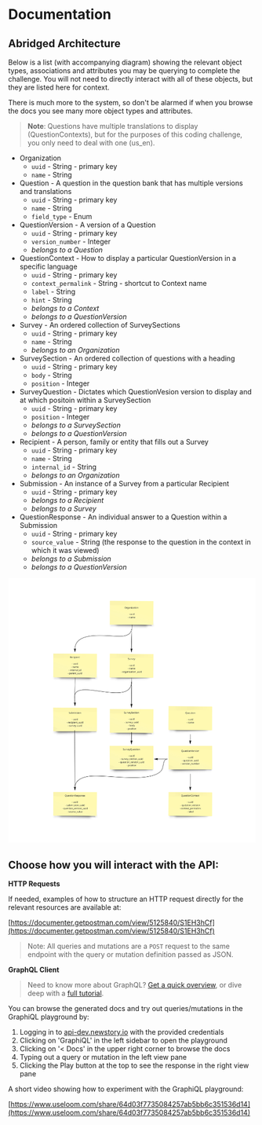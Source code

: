 # Documentation

## Abridged Architecture

Below is a list (with accompanying diagram) showing the relevant object types, associations and attributes you may be querying to complete the challenge. You will not need to directly interact with all of these objects, but they are listed here for context.

There is much more to the system, so don't be alarmed if when you browse the docs you see many more object types and attributes.

> **Note**: Questions have multiple translations to display (QuestionContexts), but for the purposes of this coding challenge, you only need to deal with one (us_en).

- Organization
    - `uuid` - String - primary key
    - `name` - String
- Question - A question in the question bank that has multiple versions and translations
    - `uuid` - String - primary key
    - `name` - String
    - `field_type` - Enum
- QuestionVersion - A version of a Question
    - `uuid` - String - primary key
    - `version_number` - Integer
    - *belongs to a Question*
- QuestionContext - How to display a particular QuestionVersion in a specific language
    - `uuid` - String - primary key
    - `context_permalink` - String - shortcut to Context name
    - `label` - String
    - `hint` - String
    - *belongs to a Context*
    - *belongs to a QuestionVersion*
- Survey - An ordered collection of SurveySections
    - `uuid` - String - primary key
    - `name` - String
    - *belongs to an Organization*
- SurveySection - An ordered collection of questions with a heading
    - `uuid` - String - primary key
    - `body` - String
    - `position` - Integer
- SurveyQuestion - Dictates which QuestionVesion version to display and at which positoin within a SurveySection
    - `uuid` - String - primary key
    - `position` - Integer
    - *belongs to a SurveySection*
    - *belongs to a QuestionVersion*
- Recipient - A person, family or entity that fills out a Survey
    - `uuid` - String - primary key
    - `name` - String
    - `internal_id` - String
    - *belongs to an Organization*
- Submission - An instance of a Survey from a particular Recipient
    - `uuid` - String - primary key
    - *belongs to a Recipient*
    - *belongs to a Survey*
- QuestionResponse - An individual answer to a Question within a Submission
    - `uuid` - String - primary key
    - `source_value` - String (the response to the question in the context in which it was viewed)
    - *belongs to a Submission*
    - *belongs to a QuestionVersion*

![](../assets/diagram.jpg)


## Choose how you will interact with the API:

**HTTP Requests**

If needed, examples of how to structure an HTTP request directly for the relevant resources are available at:

[https://documenter.getpostman.com/view/5125840/S1EH3hCf](https://documenter.getpostman.com/view/5125840/S1EH3hCf)

> Note: All queries and mutations are a `POST` request to the same endpoint with the query or mutation definition passed as JSON.

**GraphQL Client**

> Need to know more about GraphQL? [Get a quick overview](https://www.howtographql.com/basics/2-core-concepts/), or dive deep with a [full tutorial](https://www.howtographql.com/).

You can browse the generated docs and try out queries/mutations in the GraphiQL playground by:

1. Logging in to [api-dev.newstory.io](http://api-dev.newstory.io) with the provided credentials
2. Clicking on 'GraphiQL' in the left sidebar to open the playground
3. Clicking on '< Docs' in the upper right corner to browse the docs
4. Typing out a query or mutation in the left view pane
5. Clicking the Play button at the top to see the response in the right view pane

A short video showing how to experiment with the GraphiQL playground:

[https://www.useloom.com/share/64d03f7735084257ab5bb6c351536d14](https://www.useloom.com/share/64d03f7735084257ab5bb6c351536d14)
